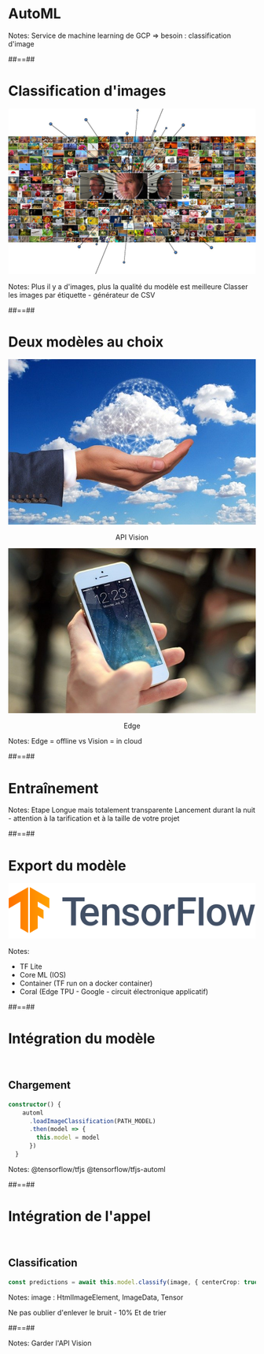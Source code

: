 <!-- .slide: data-background="./assets/images/streetart-03.jpg" class="transition" -->

# AutoML

Notes:
Service de machine learning de GCP
=> besoin : classification d'image

##==##

<!-- .slide: class=""-->

# Classification d'images

![full-center w-1400](./assets/images/bg-0301.jpg)

Notes:
Plus il y a d'images, plus la qualité du modèle est meilleure
Classer les images par étiquette - générateur de CSV

##==##

# Deux modèles au choix

<div class="flex-row" style="text-align:center;">
    <div><img src="/assets/images/vision.jpg"><p>API Vision</p></div>
    <div><img src="/assets/images/edge.jpg"><p>Edge</p></div>
</div>
Notes:
Edge = offline vs Vision = in cloud

##==##

<!-- .slide: data-background="./assets/images/bg-0302.jpg" class="transition bottom"-->

# Entraînement

Notes:
Etape Longue mais totalement transparente
Lancement durant la nuit - attention à la tarification et à la taille de votre projet

##==##

# Export du modèle

![center](./assets/images/tensorflow.svg)

Notes:

- TF Lite
- Core ML (IOS)
- Container (TF run on a docker container)
- Coral (Edge TPU - Google - circuit électronique applicatif)

##==##

<!-- .slide: class="with-code"-->

# Intégration du modèle

<br>

## Chargement

```typescript
constructor() {
    automl
      .loadImageClassification(PATH_MODEL)
      .then(model => {
        this.model = model
      })
  }
```

<!-- .element: class="big-code"-->

Notes:
@tensorflow/tfjs
@tensorflow/tfjs-automl

##==##

<!-- .slide: class="with-code"-->

# Intégration de l'appel

<br>

## Classification

```typescript
const predictions = await this.model.classify(image, { centerCrop: true });
```

<!-- .element: class="big-code"-->

Notes:
image : HtmlImageElement, ImageData, Tensor

Ne pas oublier d'enlever le bruit - 10%
Et de trier

##==##

<!-- .slide: data-background="./assets/images/choice.jpg" -->

Notes:
Garder l'API Vision
